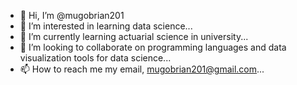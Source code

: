 - 👋 Hi, I’m @mugobrian201
- 👀 I’m interested in learning data science...
- 🌱 I’m currently learning actuarial science in university...
- 💞️ I’m looking to collaborate on programming languages and data visualization tools for data science...
- 📫 How to reach me my email, mugobrian201@gmail.com...

<!---
mugobrian201/mugobrian201 is a ✨ special ✨ repository because its `README.md` (this file) appears on your GitHub profile.
You can click the Preview link to take a look at your changes.
--->
